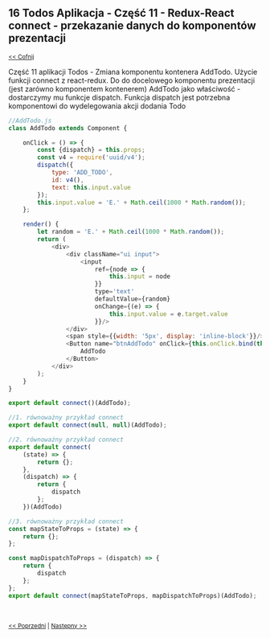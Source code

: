 ## 16 Todos Aplikacja - Część 11 - Redux-React connect - przekazanie danych do komponentów prezentacji
<sub>[<< Cofnij](https://github.com/donatuss/Redux-Start-Egghead/blob/master/README.md)</sub><br/>

Część 11 aplikacji Todos - Zmiana komponentu kontenera AddTodo. Użycie funkcji connect z react-redux.
Do do docelowego komponentu prezentacji (jest zarówno komponentem kontenerem) AddTodo jako właściwość - dostarczymy mu funkcje dispatch. 
Funkcja dispatch jest potrzebna komponentowi do wydelegowania akcji dodania Todo           

```javascript
//AddTodo.js
class AddTodo extends Component {

    onClick = () => {
        const {dispatch} = this.props;
        const v4 = require('uuid/v4');
        dispatch({
            type: 'ADD_TODO',
            id: v4(),
            text: this.input.value
        });
        this.input.value = 'E.' + Math.ceil(1000 * Math.random());
    };

    render() {
        let random = 'E.' + Math.ceil(1000 * Math.random());
        return (
            <div>
                <div className="ui input">
                    <input
                        ref={node => {
                            this.input = node
                        }}
                        type='text'
                        defaultValue={random}
                        onChange={(e) => {
                            this.input.value = e.target.value
                        }}/>
                </div>
                <span style={{width: '5px', display: 'inline-block'}}/>
                <Button name="btnAddTodo" onClick={this.onClick.bind(this)}>
                    AddTodo
                </Button>
            </div>
        );
    }
}

export default connect()(AddTodo);
```

```javascript
//1. równoważny przykład connect
export default connect(null, null)(AddTodo);

//2. równoważny przykład connect
export default connect(
    (state) => {
        return {};
    },
    (dispatch) => {
        return {
            dispatch
        };
    })(AddTodo)

//3. równoważny przykład connect
const mapStateToProps = (state) => {
    return {};
};

const mapDispatchToProps = (dispatch) => {
    return {
        dispatch
    };
};
export default connect(mapStateToProps, mapDispatchToProps)(AddTodo);

```
 <br/>
 
 <sub>[<< Poprzedni](https://github.com/donatuss/Redux-Start-Egghead/blob/master/15-todoapps-react-redux-connect/README.md)
  | [Następny >>](https://github.com/donatuss/Redux-Start-Egghead/blob/master/17-todoapps-react-redux-connect-3/README.md)
 </sub>